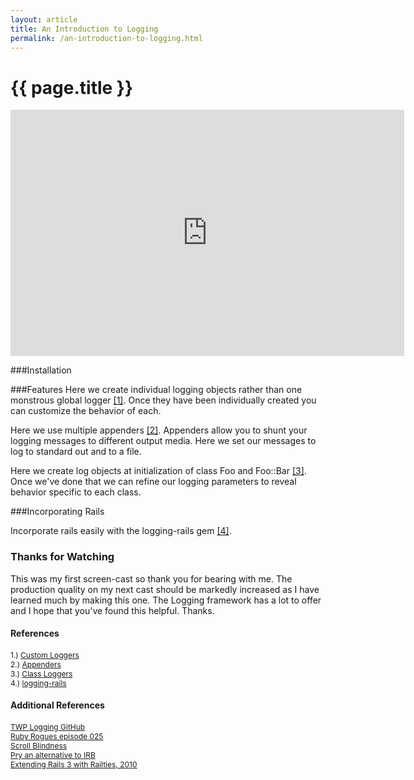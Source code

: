 ```yaml
---
layout: article
title: An Introduction to Logging
permalink: /an-introduction-to-logging.html
---
```


# {{ page.title }}

<iframe src="http://player.vimeo.com/video/31431112?title=0&amp;byline=0&amp;portrait=0" width="630" height="394" frameborder="0" webkitAllowFullScreen allowFullScreen></iframe>

###Installation

<script src="https://gist.github.com/2156472.js?file=gist-1.sh"></script>

###Features
Here we create individual logging objects rather than one monstrous global logger [[1]](https://github.com/TwP/logging/blob/master/examples/loggers.rb).  Once they have been individually created you can customize the behavior of each.

<script src="https://gist.github.com/2156472.js?file=gist-2.rb"></script>

Here we use multiple appenders [[2]](https://github.com/TwP/logging/blob/master/examples/appenders.rb). Appenders allow you to shunt your logging messages to different output media.  Here we set our messages to log to standard out and to a file.

<script src="https://gist.github.com/2156472.js?file=gist-3.rb"></script>

Here we create log objects at initialization of class Foo and Foo::Bar [[3]](https://github.com/TwP/logging/blob/master/examples/classes.rb).  Once we've done that we can refine our logging parameters to reveal behavior specific to each class.

<script src="https://gist.github.com/2156472.js?file=gist-4.rb"></script>

###Incorporating Rails

Incorporate rails easily with the logging-rails gem [[4]](https://github.com/TwP/logging-rails).

<script src="https://gist.github.com/2156472.js?file=gist-5.rb"></script>

### Thanks for Watching

This was my first screen-cast so thank you for bearing with me.  The production quality on my next cast should be markedly increased as I have learned much by making this one.  The Logging framework has a lot to offer and I hope that you've found this helpful.  Thanks.


#### References
<span  style="font-size:12px;">1.) [Custom Loggers](https://github.com/TwP/logging/blob/master/examples/loggers.rb)</span><br/>
<span  style="font-size:12px;">2.) [Appenders](https://github.com/TwP/logging/blob/master/examples/appenders.rb)</span><br/>
<span  style="font-size:12px;">3.) [Class Loggers](https://github.com/TwP/logging/blob/master/examples/classes.rb)</span><br/>
<span  style="font-size:12px;">4.) [logging-rails](https://github.com/TwP/logging-rails)</span><br/>

#### Additional References
<span style="font-size:12px;">[TWP Logging GitHub](https://github.com/TwP/logging)</span><br/>
<span style="font-size:12px;">[Ruby Rogues episode 025](http://rubyrogues.com/025-rr-logging-i-do-not-think-it-means-what-you-think-it-means/)</span><br/>
<span style="font-size:12px;">[Scroll Blindness](http://c2.com/cgi/wiki?ScrollBlindness)</span><br/>
<span style="font-size:12px;">[Pry an alternative to IRB](http://pry.github.com/)</span><br/>
<span style="font-size:12px;">[Extending Rails 3 with Railties, 2010](http://www.engineyard.com/blog/2010/extending-rails-3-with-railties/)</span><br/>